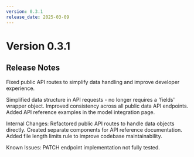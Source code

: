 ```yaml
---
version: 0.3.1
release_date: 2025-03-09
---
```


# Version 0.3.1

## Release Notes
Fixed public API routes to simplify data handling and improve developer experience.

Simplified data structure in API requests - no longer requires a 'fields' wrapper object. 
Improved consistency across all public data API endpoints. 
Added API reference examples in the model integration page.

Internal Changes: 
Refactored public API routes to handle data objects directly. 
Created separate components for API reference documentation. 
Added file length limits rule to improve codebase maintainability.

Known Issues: 
PATCH endpoint implementation not fully tested. 